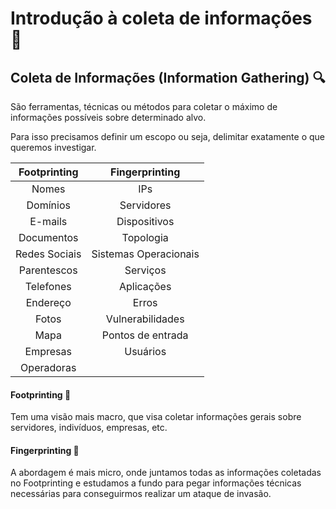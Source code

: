 # Introdução à coleta de informações 📸


## Coleta de Informações (Information Gathering) 🔍

São ferramentas, técnicas ou métodos para coletar o máximo de informações possíveis sobre determinado alvo.

Para isso precisamos definir um escopo ou seja, delimitar exatamente o que queremos investigar.


| Footprinting      | Fingerprinting         |
|       :----:      |         :----:         |
| Nomes             | IPs                    |
| Domínios          | Servidores             |
| E-mails           | Dispositivos           |
| Documentos        | Topologia              |
| Redes Sociais     | Sistemas Operacionais  |
| Parentescos       | Serviços               |
| Telefones         | Aplicações             |
| Endereço          | Erros                  |
| Fotos             | Vulnerabilidades       |
| Mapa              | Pontos de entrada      |
| Empresas          | Usuários               |
| Operadoras        |                        |


#### Footprinting 🐾

Tem uma visão mais macro, que visa coletar informações gerais sobre servidores, indivíduos, empresas, etc.

#### Fingerprinting 🤲

A abordagem é mais micro, onde juntamos todas as informações coletadas no Footprinting e estudamos a fundo para pegar informações técnicas necessárias para conseguirmos realizar um ataque de invasão.

